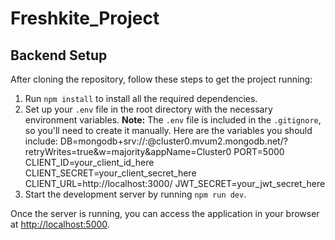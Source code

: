# Freshkite_Project

## Backend Setup

After cloning the repository, follow these steps to get the project running:

1. Run `npm install` to install all the required dependencies.
2.  Set up your `.env` file in the root directory with the necessary environment variables.
  **Note:**
   The `.env` file is included in the `.gitignore`, so you'll need to create it manually. Here are the variables you should include:
   DB=mongodb+srv://<username>:<password>@cluster0.mvum2.mongodb.net/?retryWrites=true&w=majority&appName=Cluster0
   PORT=5000
   CLIENT_ID=your_client_id_here
   CLIENT_SECRET=your_client_secret_here
   CLIENT_URL=http://localhost:3000/
   JWT_SECRET=your_jwt_secret_here
4. Start the development server by running `npm run dev`.

Once the server is running, you can access the application in your browser at [http://localhost:5000](http://localhost:5000).



